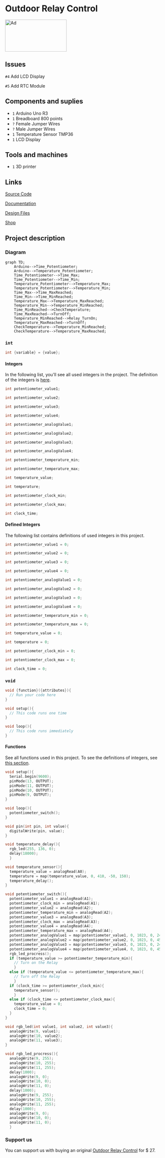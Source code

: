 # Outdoor Relay Control

<a href="https://www.tindie.com/products/arduino-core/outdoor-relay-control/"><img src="https://d2ss6ovg47m0r5.cloudfront.net/badges/tindie-larges.png" alt="Ad" width="200" height="104"></a>

## Issues

`#4` Add LCD Display

`#5` Add RTC Module

## Components and suplies

* `1` Arduino Uno R3
* `1` Breadboard 800 points
* `?` Female Jumper Wires
* `?` Male Jumper Wires
* `1` Temperature Sensor TMP36
* `1` LCD Display

## Tools and machines

* `1` 3D printer

## Links

[Source Code](https://github.com/arduino-core/Outdoor-Relay-Control)

[Documentation](https://hackaday.io/project/189172-outdoor-relay-control)

[Design Files](https://wokwi.com/projects/353834225920033793)

[Shop](https://www.tindie.com/products/arduino-core/outdoor-relay-control/)

## Project description

### Diagram

```mermaid
graph TD;
    Arduino-->Time_Potentiometer;
    Arduino-->Temperature_Potentiometer;
    Time_Potentiometer-->Time_Max;
    Time_Potentiometer-->Time_Min;
    Temperature_Potentiometer-->Temperature_Max;
    Temperature_Potentiometer-->Temperature_Min;
    Time_Max-->Time_MaxReached;
    Time_Min-->Time_MinReached;
    Temperature_Max-->Temperature_MaxReached;
    Temperature_Min-->Temperature_MinReached;
    Time_MinReached-->CheckTemperature;
    Time_MaxReached-->TurnOff;
    Temperature_MinReached-->Relay_TurnOn;
    Temperature_MaxReached-->TurnOff;
    CheckTemperature-->Temperature_MinReached;
    CheckTemperature-->Temperature_MaxReached;
```

### `int`

```cpp
int {variable} = {value};
```

#### Integers

In the following list, you'll see all used integers in the project. The definition of the integers is [here](#defined-integers).

```cpp
int potentiometer_value1;
```
```cpp
int potentiometer_value2;
```
```cpp
int potentiometer_value3;
```
```cpp
int potentiometer_value4;
```
```cpp
int potentiometer_analogValue1;
```
```cpp
int potentiometer_analogValue2;
```
```cpp
int potentiometer_analogValue3;
```
```cpp
int potentiometer_analogValue4;
```
```cpp
int potentiometer_temperature_min;
```
```cpp
int potentiometer_temperature_max;
```
```cpp
int temperature_value;
```
```cpp
int temperature;
```
```cpp
int potentiometer_clock_min;
```
```cpp
int potentiometer_clock_max;
```
```cpp
int clock_time;
```

#### Defined Integers

The following list contains definitions of used integers in this project.

```cpp
int potentiometer_value1 = 0;
```
```cpp
int potentiometer_value2 = 0;
```
```cpp
int potentiometer_value3 = 0;
```
```cpp
int potentiometer_value4 = 0;
```
```cpp
int potentiometer_analogValue1 = 0;
```
```cpp
int potentiometer_analogValue2 = 0;
```
```cpp
int potentiometer_analogValue3 = 0;
```
```cpp
int potentiometer_analogValue4 = 0;
```
```cpp
int potentiometer_temperature_min = 0;
```
```cpp
int potentiometer_temperature_max = 0;
```
```cpp
int temperature_value = 0;
```
```cpp
int temperature = 0;
```
```cpp
int potentiometer_clock_min = 0;
```
```cpp
int potentiometer_clock_max = 0;
```
```cpp
int clock_time = 0;
```

### `void`

```cpp
void {function}({attributes}){
  // Run your code here
}
```
```cpp
void setup(){
  // This code runs one time
}
```
```cpp
void loop(){
  // This code runs immediately
}
```

#### Functions

See all functions used in this project. To see the definitions of integers, see [this section](#defined-integers).

```cpp
void setup(){
  Serial.begin(9600);
  pinMode(13, OUTPUT);
  pinMode(11, OUTPUT);
  pinMode(10, OUTPUT);
  pinMode(9, OUTPUT);
}
```
```cpp
void loop(){
  potentiometer_switch();
}
```
```cpp
void pin(int pin, int value){
  digitalWrite(pin, value);
}
```
```cpp
void temperature_delay(){
  rgb_led(255, 136, 0);
  delay(18000);
  }
```
```cpp
void temperature_sensor(){
  temperature_value = analogRead(A0);
  temperature = map(temperature_value, 0, 410, -50, 150);
  temperature_delay();
}
```
```cpp
void potentiometer_switch(){
  potentiometer_value1 = analogRead(A1);
  potentiometer_clock_min = analogRead(A1);
  potentiometer_value2 = analogRead(A2);
  potentiometer_temperature_min = analogRead(A2);
  potentiometer_value3 = analogRead(A3);
  potentiometer_clock_max = analogRead(A3);
  potentiometer_value4 = analogRead(A4);
  potentiometer_temperature_max = analogRead(A4);
  potentiometer_analogValue1 = map(potentiometer_value1, 0, 1023, 0, 24);
  potentiometer_analogValue2 = map(potentiometer_value2, 0, 1023, 0, 45);
  potentiometer_analogValue3 = map(potentiometer_value3, 0, 1023, 0, 24);
  potentiometer_analogValue4 = map(potentiometer_value4, 0, 1023, 0, 45);
  rgb_led_procress();
  if (temperature_value >= potentiometer_temperature_min){
    // Turn on the Relay
    }
  else if (temperature_value <= potentiometer_temperature_max){
    // Turn off the Relay
    }
  if (clock_time >= potentiometer_clock_min){
    temperature_sensor();
    }
  else if (clock_time <= potentiometer_clock_max){
    temperature_value = 0;
    clock_time = 0;
  }
}
```
```cpp
void rgb_led(int value1, int value2, int value3){
  analogWrite(9, value1);
  analogWrite(10, value2);
  analogWrite(11, value3);
}
```
```cpp
void rgb_led_procress(){
  analogWrite(9, 255);
  analogWrite(10, 255);
  analogWrite(11, 255);
  delay(1000);
  analogWrite(9, 0);
  analogWrite(10, 0);
  analogWrite(11, 0);
  delay(1000);
  analogWrite(9, 255);
  analogWrite(10, 255);
  analogWrite(11, 255);
  delay(1000);
  analogWrite(9, 0);
  analogWrite(10, 0);
  analogWrite(11, 0);
  }
```

### Support us

You can support us with buying an original [Outdoor Relay Control](https://www.tindie.com/products/arduino-core/outdoor-relay-control/) for $ 27.
